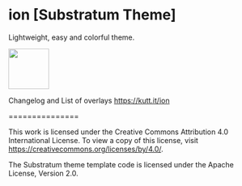 # ion [Substratum Theme]

Lightweight, easy and colorful theme.

<a href="https://play.google.com/store/apps/details?id=com.pierx.ion" alt="Get it on Google Play"><img src="https://play.google.com/intl/en_us/badges/images/generic/en_badge_web_generic.png" height="80"></a>

Changelog and  List of overlays 
https://kutt.it/ion

===============

This work is licensed under the Creative Commons Attribution 4.0 International License. 
To view a copy of this license, visit https://creativecommons.org/licenses/by/4.0/.

The Substratum theme template code is licensed under the Apache License, Version 2.0.